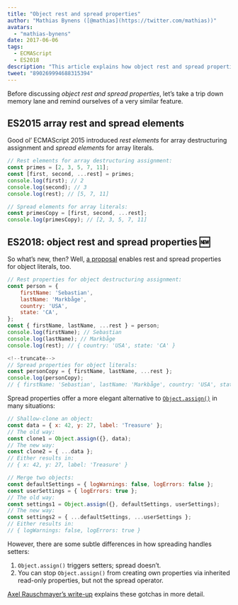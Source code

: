 ```yaml
---
title: "Object rest and spread properties"
author: "Mathias Bynens ([@mathias](https://twitter.com/mathias))"
avatars: 
  - "mathias-bynens"
date: 2017-06-06
tags: 
  - ECMAScript
  - ES2018
description: "This article explains how object rest and spread properties work in JavaScript, and revisits array rest and spread elements."
tweet: "890269994688315394"
---
```

Before discussing _object rest and spread properties_, let’s take a trip down memory lane and remind ourselves of a very similar feature.

## ES2015 array rest and spread elements

Good ol’ ECMAScript 2015 introduced _rest elements_ for array destructuring assignment and _spread elements_ for array literals.

```js
// Rest elements for array destructuring assignment:
const primes = [2, 3, 5, 7, 11];
const [first, second, ...rest] = primes;
console.log(first); // 2
console.log(second); // 3
console.log(rest); // [5, 7, 11]

// Spread elements for array literals:
const primesCopy = [first, second, ...rest];
console.log(primesCopy); // [2, 3, 5, 7, 11]
```

<feature-support chrome="47"
                 firefox="16"
                 safari="8"
                 nodejs="6"
                 babel="yes"></feature-support>

## ES2018: object rest and spread properties 🆕

So what’s new, then? Well, [a proposal](https://github.com/tc39/proposal-object-rest-spread) enables rest and spread properties for object literals, too.

```js
// Rest properties for object destructuring assignment:
const person = {
    firstName: 'Sebastian',
    lastName: 'Markbåge',
    country: 'USA',
    state: 'CA',
};
const { firstName, lastName, ...rest } = person;
console.log(firstName); // Sebastian
console.log(lastName); // Markbåge
console.log(rest); // { country: 'USA', state: 'CA' }

<!--truncate-->
// Spread properties for object literals:
const personCopy = { firstName, lastName, ...rest };
console.log(personCopy);
// { firstName: 'Sebastian', lastName: 'Markbåge', country: 'USA', state: 'CA' }
```

Spread properties offer a more elegant alternative to [`Object.assign()`](https://developer.mozilla.org/en-US/docs/Web/JavaScript/Reference/Global_Objects/Object/assign) in many situations:

```js
// Shallow-clone an object:
const data = { x: 42, y: 27, label: 'Treasure' };
// The old way:
const clone1 = Object.assign({}, data);
// The new way:
const clone2 = { ...data };
// Either results in:
// { x: 42, y: 27, label: 'Treasure' }

// Merge two objects:
const defaultSettings = { logWarnings: false, logErrors: false };
const userSettings = { logErrors: true };
// The old way:
const settings1 = Object.assign({}, defaultSettings, userSettings);
// The new way:
const settings2 = { ...defaultSettings, ...userSettings };
// Either results in:
// { logWarnings: false, logErrors: true }
```

However, there are some subtle differences in how spreading handles setters:

1. `Object.assign()` triggers setters; spread doesn’t.
1. You can stop `Object.assign()` from creating own properties via inherited read-only properties, but not the spread operator.

[Axel Rauschmayer’s write-up](http://2ality.com/2016/10/rest-spread-properties.html#spread-defines-properties-objectassign-sets-them) explains these gotchas in more detail.

<feature-support chrome="60"
                 firefox="55"
                 safari="11.1"
                 nodejs="8.6"
                 babel="yes"></feature-support>

